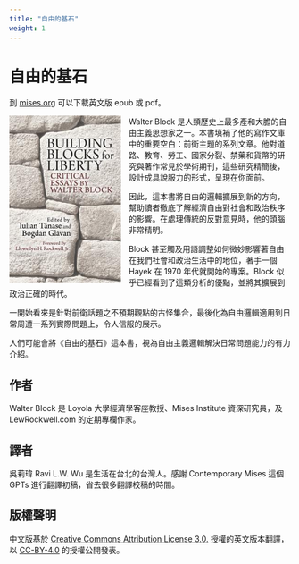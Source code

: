 ```yaml
---
title: "自由的基石"
weight: 1
---
```


# 自由的基石

到 [mises.org](https://mises.org/library/building-blocks-liberty) 可以下載英文版 epub 或 pdf。

<style type="text/css">
.image-left {
    display: block;
    margin-left: auto;
    margin-right: auto;
    padding-right: 1em;
    float: left;
    width: 200px;
}
</style>

<img src="/images/cover-en.jpg" class="image-left" alt="Building Blocks Liberty"/>

Walter Block 是人類歷史上最多產和大膽的自由主義思想家之一。本書填補了他的寫作文庫中的重要空白：前衛主題的系列文章。他對道路、教育、勞工、國家分裂、禁藥和貨幣的研究與著作常見於學術期刊，這些研究精簡後，設計成具說服力的形式，呈現在你面前。

因此，這本書將自由的邏輯擴展到新的方向，幫助讀者徹底了解經濟自由對社會和政治秩序的影響。在處理傳統的反對意見時，他的頭腦非常精明。

Block 甚至觸及用語調整如何微妙影響著自由在我們社會和政治生活中的地位，著手一個 Hayek 在 1970 年代就開始的專案。Block 似乎已經看到了這類分析的優點，並將其擴展到政治正確的時代。

一開始看來是針對前衛話題之不預期觀點的古怪集合，最後化為自由邏輯適用到日常周遭一系列實際問題上，令人信服的展示。

人們可能會將《自由的基石》這本書，視為自由主義邏輯解決日常問題能力的有力介紹。

## 作者

Walter Block 是 Loyola 大學經濟學客座教授、Mises Institute 資深研究員，及 LewRockwell.com 的定期專欄作家。

## 譯者

吳莉瑋 Ravi L.W. Wu 是生活在台北的台灣人。感謝 Contemporary Mises 這個 GPTs 進行翻譯初稿，省去很多翻譯校稿的時間。

## 版權聲明

中文版基於 [Creative Commons Attribution License 3.0.](http://creativecommons.org/licenses/by/3.0/) 授權的英文版本翻譯，以 [CC-BY-4.0](https://creativecommons.org/licenses/by/4.0/) 的授權公開發表。
